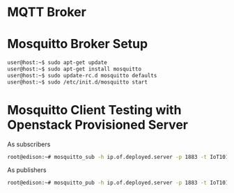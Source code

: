 # MQTT Broker

# Mosquitto Broker Setup

```sh
user@host:~$ sudo apt-get update
user@host:~$ sudo apt-get install mosquitto
user@host:~$ sudo update-rc.d mosquitto defaults
user@host:~$ sudo /etc/init.d/mosquitto start
```

# Mosquitto Client Testing with Openstack Provisioned Server

As subscribers

```sh
root@edison:~# mosquitto_sub -h ip.of.deployed.server -p 1883 -t IoT101/#
```

As publishers

```sh
root@edison:~# mosquitto_pub -h ip.of.deployed.server -p 1883 -t IoT101/all -m "Hello All!"
```